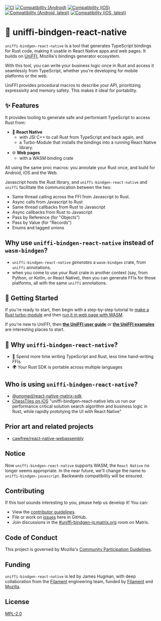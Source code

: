 [![CI](https://github.com/jhugman/uniffi-bindgen-react-native/actions/workflows/ci.yml/badge.svg)](https://github.com/jhugman/uniffi-bindgen-react-native/actions/workflows/ci.yml)
[![Compatibility (Android)](https://github.com/jhugman/uniffi-bindgen-react-native/actions/workflows/compat-android.yml/badge.svg)](https://github.com/jhugman/uniffi-bindgen-react-native/actions/workflows/compat-android.yml)
[![Compatibility (iOS)](https://github.com/jhugman/uniffi-bindgen-react-native/actions/workflows/compat-ios.yml/badge.svg)](https://github.com/jhugman/uniffi-bindgen-react-native/actions/workflows/compat-ios.yml)
[![Compatibility (Android, latest)](https://github.com/jhugman/uniffi-bindgen-react-native/actions/workflows/compat-android-latest.yml/badge.svg)](https://github.com/jhugman/uniffi-bindgen-react-native/actions/workflows/compat-android-latest.yml)
[![Compatibility (iOS, latest)](https://github.com/jhugman/uniffi-bindgen-react-native/actions/workflows/compat-ios-latest.yml/badge.svg)](https://github.com/jhugman/uniffi-bindgen-react-native/actions/workflows/compat-ios-latest.yml)

# 🦀 uniffi-bindgen-react-native

`uniffi-bindgen-react-native` is a tool that generates TypeScript bindings for Rust code, making it usable in React Native apps and web pages. It builds on [UniFFI](https://mozilla.github.io/uniffi-rs/latest/), Mozilla's bindings generator ecosystem.

With this tool, you can write your business logic once in Rust and access it seamlessly from TypeScript, whether you're developing for mobile platforms or the web.

UniFFI provides procedural macros to describe your API, prioritizing expressivity and memory safety. This makes it ideal for portability.

## ✨ Features

It provides tooling to generate safe and performant TypeScript to access Rust from:

- 📱 **React Native**
  - with JSI C++ to call Rust from TypeScript and back again, and
  - a Turbo-Module that installs the bindings into a running React Native library.
- 🌐 **Web pages**
  - with a WASM binding crate

All using the same proc macros: you annotate your Rust once, and build for Android, iOS and the Web.

Javascript hosts the Rust library, and `uniffi-bindgen-react-native` and `uniffi` facilitate the communication between the two:

- Same thread calling across the FFI from Javascript to Rust.
- Async calls from Javascript to Rust
- Same thread callbacks from Rust to Javascript
- Async callbacks from Rust to Javascript
- Pass by Reference (for "Objects")
- Pass by Value (for "Records")
- Enums and tagged unions

## Why use `uniffi-bindgen-react-native` instead of `wasm-bindgen`?

- `uniffi-bindgen-react-native` _generates_ a `wasm-bindgen` crate, from `uniffi` annotations.
- when you come to use your Rust crate in another context (say, from Python, or Kotlin, or React Native), then you can generate FFIs for those platforms, all with the same `uniffi` annotations.

## 🚀 Getting Started

If you're ready to start, then begin with a step-by-step tutorial to [make a Rust turbo-module](https://jhugman.github.io/uniffi-bindgen-react-native/guides/rn/getting-started.html) and then [run it in web page with WASM](https://jhugman.github.io/uniffi-bindgen-react-native/guides/rn/getting-started.html).

If you're new to UniFFI, then [**the UniFFI user guide**](https://mozilla.github.io/uniffi-rs/latest/)
or [**the UniFFI examples**](https://github.com/mozilla/uniffi-rs/tree/main/examples#example-uniffi-components) are interesting places to start.

## 🤔 Why `uniffi-bindgen-react-native`?

- 🧩 Spend more time writing TypeScript and Rust, less time hand-writing FFIs
- 🌍 Your Rust SDK is portable across multiple languages

## Who is using `uniffi-bindgen-react-native`?

- [@unomed/react-native-matrix-sdk](https://www.npmjs.com/package/@unomed/react-native-matrix-sdk)
- [ChessTiles on iOS](https://apps.apple.com/us/app/chesstiles/id6737867924) "uniffi-bindgen-react-native lets us run our performance critical solution search algorithm and business logic in Rust, while rapidly prototying the UI with React Native"

## Prior art and related projects

- [cawfree/react-native-webassembly](https://github.com/cawfree/react-native-webassembly)

## Notice

Now `uniffi-bindgen-react-native` supports WASM, the `React Native` no longer seems appropriate. In the near future, we'll change the name to `uniffi-bindgen-javascript`. Backwards compatibility will be ensured.

## Contributing

If this tool sounds interesting to you, please help us develop it! You can:

* View the [contributor guidelines](https://jhugman.github.io/uniffi-bindgen-react-native/).
* File or work on [issues](https://github.com/jhugman/uniffi-bindgen-react-native/issues) here in GitHub.
* Join discussions in the [#uniffi-bindgen-js:matrix.org](https://matrix.to/#/#uniffi-bindgen-js:matrix.org) room on Matrix.

## Code of Conduct

This project is governed by Mozilla's [Community Participation Guidelines](./CODE_OF_CONDUCT.md).

## Funding

`uniffi-bindgen-react-native` is led by James Hugman, with deep collaboration from the [Filament](https://filament.im) engineering team, funded by [Filament](https://filament.im) and [Mozilla](https://future.mozilla.org).

## License

[MPL-2.0](https://github.com/jhugman/uniffi-bindgen-react-native/blob/main/LICENSE)
